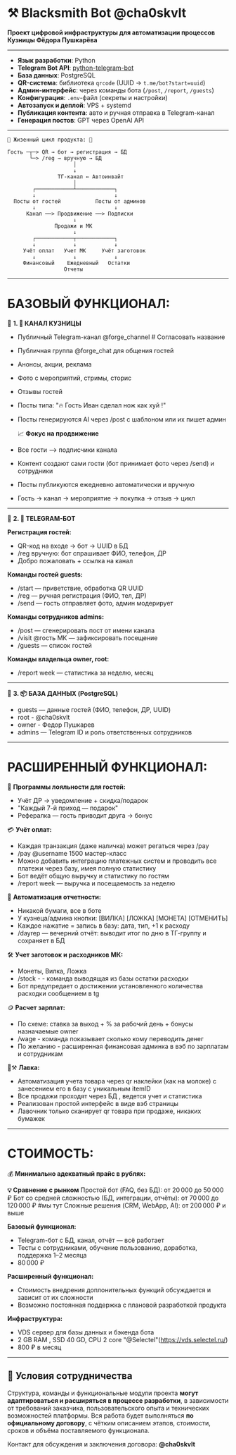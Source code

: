 # ⚒️ Blacksmith Bot @cha0skvlt  
**Проект цифровой инфраструктуры для автоматизации процессов Кузницы Фёдора Пушкарёва**

---
- **Язык разработки**: Python
- **Telegram Bot API**: [python-telegram-bot](https://github.com/python-telegram-bot/python-telegram-bot)  
- **База данных**: PostgreSQL
- **QR-система**: библиотека `qrcode` (UUID → `t.me/bot?start=uuid`)  
- **Админ-интерфейс**: через команды бота (`/post`, `/report`, `/guests`)  
- **Конфигурация**: `.env`-файл (секреты и настройки)  
- **Автозапуск и деплой**: VPS + systemd  
- **Публикация контента**: авто и ручная отправка в Telegram-канал  
- **Генерация постов**: GPT через OpenAI API
---

```text
🔁 Жизенный цикл продукта: 🔨

Гость ─┬─> QR → бот → регистрация → БД
       └─> /reg → вручную → БД
                     │
                     ↓
                ТГ-канал ← Автоинвайт
                     │
        ┌────────────┴────────────┐
        ↓                         ↓
  Посты от гостей           Посты от админов
        ↓                         ↓
      Канал ──> Продвижение ──> Подписки 
                     ↓
               Продажи и МК
                     ↓
        ┌────────────┬────────────┐
        ↓            ↓            ↓
     Учёт оплат   Учет МК     Учёт заготовок
        ↓            ↓            ↓
     Финансовый    Ежедневный   Остатки    
                  Отчеты
```

---
# БАЗОВЫЙ ФУНКЦИОНАЛ:

🔧 **1. 📣 КАНАЛ КУЗНИЦЫ**  

  - Публичный Telegram-канал @forge_channel                                 # Согласовать название
  - Публичная группа @forge_chat для общения гостей
  - Анонсы, акции, реклама
  - Фото с мероприятий, стримы, сторис
  - Отзывы гостей
  - Посты типа: "🔥 Гость Иван сделал нож как хуй !"
  - Посты генерируются AI через /post с шаблоном или их пишет админ

    📈 **Фокус на продвижение**

  - Все гости —> подписчики канала 
  - Контент создают сами гости (бот принимает фото через /send) и сотрудники
  - Посты публикуются ежедневно автоматически и вручную
  - Гость → канал → мероприятие → покупка → отзыв → цикл
---
🔧 **2. 🤖 TELEGRAM-БОТ**  

 **Регистрация гостей:**
  - QR-код на входе → бот → UUID в БД
  - /reg вручную: бот спрашивает ФИО, телефон, ДР
  - Добро пожаловать + ссылка на канал

 **Команды гостей guests:**
  - /start — приветствие, обработка QR UUID
  - /reg — ручная регистрация (ФИО, тел, ДР)        
  - /send — гость отправляет фото, админ модерирует

  **Команды сотрудников admins:**
  - /post — сгенерировать пост от имени канала
  - /visit @гость МК — зафиксировать посещение
  - /guests — список гостей

  **Команды владельца owner, root:**
  - /report week — статистика за неделю, месяц
---
🔧 **3. 📦 БАЗА ДАННЫХ (PostgreSQL)**
  - guests — данные гостей (ФИО, телефон, ДР, UUID)
  - root - @cha0skvlt
  - owner - Федор Пушкарев
  - admins — Telegram ID и роль ответственных сотрудников

---
# РАСШИРЕННЫЙ ФУНКЦИОНАЛ:

🎁 **Программы лояльности для гостей:**
  - Учёт ДР → уведомление + скидка/подарок
  - "Каждый 7-й приход — подарок"
  - Рефералка — гость приводит друга → бонус

💳 **Учёт оплат:**
  - Каждая транзакция (даже наличка) может регаться через /pay
  - /pay @username 1500 мастер-класс
  - Можно добавить интеграцию платежных систем и проводить 
    все платежи через базу, имея полную статистику
  - Бот ведёт общую выручку и статистику по гостям
  - /report week — выручка и посещаемость за неделю

🧾 **Автоматизация отчетности:**
  - Никакой бумаги, все в боте
  - У кузнеца/админа кнопки: [ВИЛКА] [ЛОЖКА] [МОНЕТА] [ОТМЕНИТЬ]
  - Каждое нажатие = запись в базу: дата, тип, +1 к расходу
  - /dayrep — вечерний отчёт: выводит итог по дню в ТГ-группу и сохраняет в БД

🛠️ **Учет заготовок и расходников МК:**
  - Монеты, Вилка, Ложка
  - /stock  - - команда выводящая из базы остатки расходки
  - Бот предупредает о достижении установленного количества расходки сообщением в tg

🪙 **Расчет зарплат:**
  - По схеме: ставка за выход + % за рабочий день + бонусы назначаемые owner
  - /wage - команда показывает сколько кому переводить денег
  - По желанию - расширенная финансовая админка в вэб по зарплатам и сотрудникам

🧺⚒️ **Лавка:**
  - Автоматизация учета товара через qr наклейки (как на молоке) с занесением его в базу с уникальным itemID
  - Все продажи проходят через БД , ведется учет и статистика
  - Реализован простой интерфейс в виде вэб страницы
  - Лавочник только сканирует qr товара при продаже, никаких бумажек

---
# СТОИМОСТЬ:
💰 **Минимально адекватный прайс в рублях:**

**💡 Сравнение с рынком**
Простой бот (FAQ, без БД): от 20 000 до 50 000 ₽
Бот со средней сложностью (БД, интеграции, отчёты): от 70 000 до 120 000 ₽   #мы тут 
Сложные решения (CRM, WebApp, AI): от 200 000 ₽ и выше

**Базовый функционал:**
 - Telegram-бот с БД, канал, отчёт — всё работает 
 - Тесты c сотрудниками, обучение пользованию, доработка, поддержка 1–2 месяца
 - 80 000 ₽   

**Расширенный функционал:**
 - Стоимость внедрения доплонительных функций обсуждается и зависит от их сложности 
 - Возможно постоянная поддержка с плановой разработкой продукта 

 **Инфраструктура:** 
 - VDS сервер для базы данных и бэкенда бота
 - 2 GB RAM  , SSD 40 GD, CPU 2 core "@Selectel"(https://vds.selectel.ru/)
 - 800 ₽ в месяц

 ---

## 📄 Условия сотрудничества

Структура, команды и функциональные модули проекта **могут адаптироваться и расширяться в процессе разработки**, в зависимости от требований заказчика, пользовательского опыта и технических возможностей платформы.
Вся работа будет выполняться **по официальному договору**, с чётким описанием этапов, стоимости, сроков и объёма поставляемого функционала.  

Контакт для обсуждения и заключения договора: **@cha0skvlt**